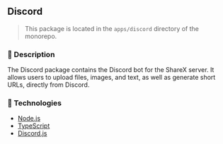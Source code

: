 ## Discord

> This package is located in the `apps/discord` directory of the monorepo.

### 📝 Description

The Discord package contains the Discord bot for the ShareX server. It allows users to upload files, images, and text, as well as generate short URLs, directly from Discord.

### 🚀 Technologies

- [Node.js](https://nodejs.org/en/)
- [TypeScript](https://www.typescriptlang.org/)
- [Discord.js](https://discord.js.org/)

